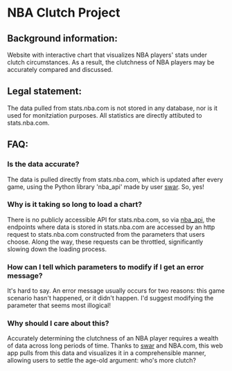 # NBA Clutch Project

## Background information:

Website with interactive chart that visualizes NBA players' stats under clutch circumstances. As a result, the clutchness of NBA players may be accurately compared and discussed.

## Legal statement:

The data pulled from stats.nba.com is not stored in any database, nor is it used for monitziation purposes. All statistics are directly attibuted to stats.nba.com.

## FAQ:

### Is the data accurate?

The data is pulled directly from stats.nba.com, which is updated after every game, using the Python library 'nba_api' made by user [swar](https://github.com/swar). So, yes!

### Why is it taking so long to load a chart?

There is no publicly accessible API for stats.nba.com, so via [nba_api](https://github.com/swar/nba_api), the endpoints where data is stored in stats.nba.com are accessed by an http request to stats.nba.com constructed from the parameters that users choose. Along the way, these requests can be throttled, significantly slowing down the loading process. 

### How can I tell which parameters to modify if I get an error message?

It's hard to say. An error message usually occurs for two reasons: this game scenario hasn't happened, or it didn't happen. I'd suggest modifying the parameter that seems most illogical!

### Why should I care about this?

Accurately determining the clutchness of an NBA player requires a wealth of data across long periods of time. Thanks to [swar](https://github.com/swar) and NBA.com, this web app pulls from this data and visualizes it in a comprehensible manner, allowing users to settle the age-old argument: who's more clutch?
